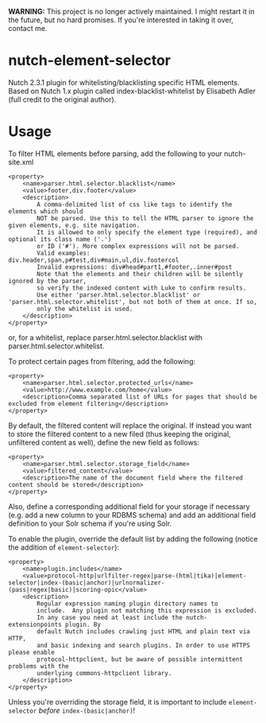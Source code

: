 **WARNING:** This project is no longer actively maintained. I might restart it in the future, but no hard promises. If you're interested in taking it over, contact me.

nutch-element-selector
======================

Nutch 2.3.1 plugin for whitelisting/blacklisting specific HTML elements.
Based on Nutch 1.x plugin called index-blacklist-whitelist by Elisabeth Adler (full credit to the original author).

Usage
======================

To filter HTML elements before parsing, add the following to your nutch-site.xml

    <property>
        <name>parser.html.selector.blacklist</name>
        <value>footer,div.footer</value>
        <description>
            A comma-delimited list of css like tags to identify the elements which should
            NOT be parsed. Use this to tell the HTML parser to ignore the given elements, e.g. site navigation.
            It is allowed to only specify the element type (required), and optional its class name ('.')
            or ID ('#'). More complex expressions will not be parsed.
            Valid examples: div.header,span,p#test,div#main,ul,div.footercol
            Invalid expressions: div#head#part1,#footer,.inner#post
            Note that the elements and their children will be silently ignored by the parser,
            so verify the indexed content with Luke to confirm results.
            Use either 'parser.html.selector.blacklist' or 'parser.html.selector.whitelist', but not both of them at once. If so,
            only the whitelist is used.
        </description>
    </property>

or, for a whitelist, replace parser.html.selector.blacklist with parser.html.selector.whitelist.

To protect certain pages from filtering, add the following:

    <property>
        <name>parser.html.selector.protected_urls</name>
        <value>http://www.example.com/home</value>
        <description>Comma separated list of URLs for pages that should be excluded from element filtering</description>
    </property>

By default, the filtered content will replace the original. If instead you want to store the filtered content to a new filed (thus keeping the original, unfiltered content as well), define the new field as follows:

    <property>
        <name>parser.html.selector.storage_field</name>
        <value>filtered_content</value>
        <description>The name of the document field where the filtered content should be stored</description>
    </property>

Also, define a corresponding additional field for your storage if necessary (e.g. add a new column to your RDBMS schema) and add an additional field definition to your Solr schema if you're using Solr.

To enable the plugin, override the default list by adding the following (notice the addition of `element-selector`):

    <property>
    	<name>plugin.includes</name>
		<value>protocol-http|urlfilter-regex|parse-(html|tika)|element-selector|index-(basic|anchor)|urlnormalizer-(pass|regex|basic)|scoring-opic</value>
		<description>
			Regular expression naming plugin directory names to
			include.  Any plugin not matching this expression is excluded.
			In any case you need at least include the nutch-extensionpoints plugin. By
			default Nutch includes crawling just HTML and plain text via HTTP,
			and basic indexing and search plugins. In order to use HTTPS please enable 
			protocol-httpclient, but be aware of possible intermittent problems with the 
			underlying commons-httpclient library.
		</description>
	</property>
    
Unless you're overriding the storage field, it is important to include `element-selector` _before_ `index-(basic|anchor)`!
